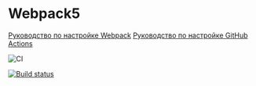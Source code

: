 # Webpack5

[Руководство по настройке Webpack](https://webpack.js.org/guides/)
[Руководство по настройке GitHub Actions](https://docs.github.com/en/actions/quickstart)

![CI](https://github.com/yana-sheglova/1.-Working-environment/actions/workflows/web.yml/badge.svg)

[![Build status](https://ci.appveyor.com/api/projects/status/uocq0lqwdmxoh7rr?svg=true)](https://ci.appveyor.com/project/yana-sheglova/1-working-environment)

